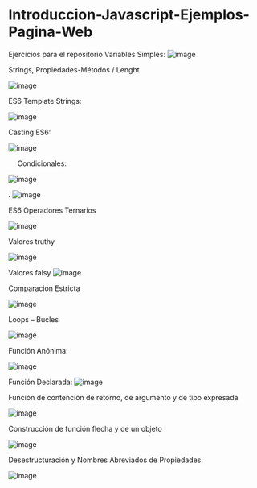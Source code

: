 # Introduccion-Javascript-Ejemplos-Pagina-Web

Ejercicios para el repositorio 
Variables Simples: 
![image](https://github.com/user-attachments/assets/6f908e90-7583-4d29-83ba-dbeccd9c22ee)








Strings, Propiedades-Métodos / Lenght


![image](https://github.com/user-attachments/assets/12eeef0b-fef2-4d6d-b10b-6e4b07a407d9)



ES6 Template Strings: 

![image](https://github.com/user-attachments/assets/8a231031-00bf-48a3-950c-2b22dccb6ac1)






Casting ES6: 

![image](https://github.com/user-attachments/assets/fe1e0879-25ab-4420-91a3-1d999c6b958c)

 
Condicionales: 

![image](https://github.com/user-attachments/assets/7b5ba867-7d38-4a34-8a68-18fc595a5385)

.
![image](https://github.com/user-attachments/assets/e03e8b60-8a5b-4f70-a4f4-f68af7e99264)

















ES6 Operadores Ternarios

![image](https://github.com/user-attachments/assets/a7d1ac6e-5c14-4950-86f8-55aa9fc1a47b)







Valores truthy

![image](https://github.com/user-attachments/assets/518ac0bc-2454-456a-9bf7-ddec7e0d6df1)
















Valores falsy
![image](https://github.com/user-attachments/assets/1048fd62-257c-4798-b8ab-9358a43eb8d4)












Comparación Estricta



![image](https://github.com/user-attachments/assets/e4d968db-f08b-43dc-aebb-cc51097cdea1)














Loops – Bucles 

![image](https://github.com/user-attachments/assets/3d2a0bd3-95ab-42cf-a37e-ade91fa16c75)















Función Anónima:

![image](https://github.com/user-attachments/assets/5a747639-dd55-4b49-aaf3-820915eaf044)







Función Declarada: 
![image](https://github.com/user-attachments/assets/1aefe736-6dc4-4a46-bc15-15874bc172b8)




Función de contención de retorno, de argumento y de tipo expresada 

![image](https://github.com/user-attachments/assets/5958b79b-a2df-4c14-a1f6-210a72bf0649)















Construcción de función flecha y de un objeto



![image](https://github.com/user-attachments/assets/41c59902-aeca-4055-a56f-da01dbc0c47a)







Desestructuración y Nombres Abreviados de Propiedades. 


![image](https://github.com/user-attachments/assets/4fbdaa52-9e98-45f6-9ed4-fc01031d4a8f)











































